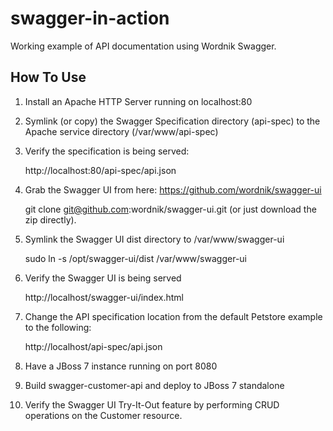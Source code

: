 swagger-in-action
=================

Working example of API documentation using Wordnik Swagger. 

How To Use
----------

1. Install an Apache HTTP Server running on localhost:80

2. Symlink (or copy) the Swagger Specification directory (api-spec) to the Apache service directory (/var/www/api-spec)

3. Verify the specification is being served:
  
    http://localhost:80/api-spec/api.json
  
4. Grab the Swagger UI from here: https://github.com/wordnik/swagger-ui

    git clone git@github.com:wordnik/swagger-ui.git
    (or just download the zip directly).
    
5. Symlink the Swagger UI dist directory to /var/www/swagger-ui

   sudo ln -s /opt/swagger-ui/dist /var/www/swagger-ui

6. Verify the Swagger UI is being served

    http://localhost/swagger-ui/index.html
    
7. Change the API specification location from the default Petstore example to the following:

   http://localhost/api-spec/api.json

8. Have a JBoss 7 instance running on port 8080

9. Build swagger-customer-api and deploy to JBoss 7 standalone

10. Verify the Swagger UI Try-It-Out feature by performing CRUD operations on the Customer resource.
